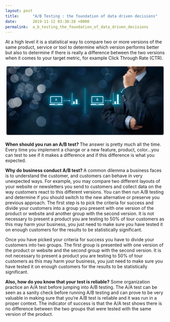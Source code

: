 ```yaml
---
layout: post
title:      "A/B Testing : the foundation of data driven decisions"
date:       2019-11-12 03:30:28 +0000
permalink:  a_b_testing_the_foundation_of_data_driven_decisions
---
```



At a high level it is a statistical way to compare two or more versions of the same product, service or tool to determine which version performs better but also to determine if there is really a difference between the two versions when it comes to your target metric, for example Click Through Rate (CTR).

![](img/63.png)

<b>When should you run an A/B test? </b> The answer is pretty much all the time. Every time you implement a change or a new feature, product, color…you can test to see if it makes a difference and if this difference is what you expected. 

<b>Why do business conduct A/B test? </b>A common dilemma a business faces is to understand the customer, and customers can behave in very unexpected ways. For example, you may compare two different layouts of your website or newsletters you send to customers and collect data on the way customers react to this different versions. You can then run A/B testing and determine if you should switch to the new alternative or preserve you previous approach. 
The first step is to pick the criteria for success and divide your customers into a group you present with one version of the product or website and another group with the second version. It is not necessary to present a product you are testing to 50% of tour customers as this may harm your business, you just need to make sure you have tested it on enough customers for the results to be statistically significant. 

Once you have picked your criteria for success you have to divide your customers into two groups. The first group is presented with one version of the product or website and the second group with the second version. It is not necessary to present a product you are testing to 50% of tour customers as this may harm your business, you just need to make sure you have tested it on enough customers for the results to be statistically significant. 

<b>Also, how do you know that your test is reliable?</b> Some organization practice an A/A test before jumping into A/B testing. The A/A test can be seen as a sanity check before running A/B testing and can prove to be very valuable in making sure that you’re A/B test is reliable and it was run in a proper context. The indicator of success is that the A/A test shows there is no difference between the two groups that were tested with the same version of the product. 

